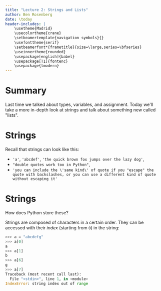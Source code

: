 ```yaml
---
title: "Lecture 2: Strings and Lists"
author: Ben Rosenberg
date: \today
header-includes: |
    \usetheme{Madrid}
    \usecolortheme{crane}
    \setbeamertemplate{navigation symbols}{}
    \usefonttheme{serif}
    \setbeamerfont*{frametitle}{size=\large,series=\bfseries}
    \useinnertheme{rounded}
    \usepackage[english]{babel}
    \usepackage[T1]{fontenc}
    \usepackage{lmodern}
---
```


# Summary

Last time we talked about types, variables, and assignment. Today we'll take a more in-depth look at strings and talk about something new called "lists".

# Strings

Recall that strings can look like this:

   - `'a'`, `'abcdef'`, `'the quick brown fox jumps over the lazy dog'`,
   -  `"double quotes work too in Python"`, 
   -  `'you can include the \'same kind\' of quote if you "escape" the quote with backslashes, or you can use a different kind of quote without escaping it'`

# Strings

How does Python store these? 

Strings are composed of characters in a certain order. They can be accessed with their *index* (starting from `0`) in the string:

```python
>>> a = "abcdefg"
>>> a[0]
a
>>> a[1]
b
>>> a[6]
g
>>> a[7]
Traceback (most recent call last):
  File "<stdin>", line 1, in <module>
IndexError: string index out of range
```

